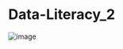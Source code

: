 # Data-Literacy_2
![image](Bild_RStudio/file:///Users/celinagundel/Documents/Bild_Data%20Literacy%202.png)

